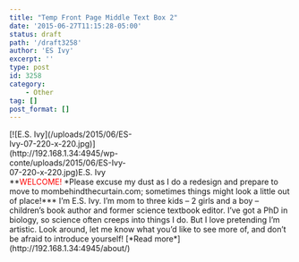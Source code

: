 ```yaml
---
title: "Temp Front Page Middle Text Box 2"
date: '2015-06-27T11:15:28-05:00'
status: draft
path: '/draft3258'
author: 'ES Ivy'
excerpt: ''
type: post
id: 3258
category:
    - Other
tag: []
post_format: []
---
```

<div class="wp-caption alignleft" id="attachment_3253" style="width: 230px">[![E.S. Ivy](/uploads/2015/06/ES-Ivy-07-220-x-220.jpg)](http://192.168.1.34:4945/wp-conte/uploads/2015/06/ES-Ivy-07-220-x-220.jpg)E.S. Ivy

</div>**<span style="color: #ff0000;">WELCOME!</span> *Please excuse my dust as I do a redesign and prepare to move to mombehindthecurtain.com; sometimes things might look a little out of place!*** I’m E.S. Ivy. I’m mom to three kids – 2 girls and a boy – children’s book author and former science textbook editor. I’ve got a PhD in biology, so science often creeps into things I do. But I love pretending I’m artistic. Look around, let me know what you’d like to see more of, and don’t be afraid to introduce yourself! [*Read more*](http://192.168.1.34:4945/about/)